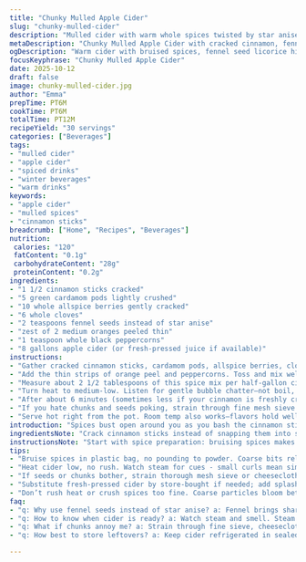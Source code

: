 ```yaml
---
title: "Chunky Mulled Apple Cider"
slug: "chunky-mulled-cider"
description: "Mulled cider with warm whole spices twisted by star anise swapped for fennel seed for a licorice hit. Cinnamon stick softened and cracked to release oils faster. Coarse grind, not powder. Orange peel zesty. Peppercorns add a subtle heat punch. Heat gently; watch steam swirl, spices bloom. Chunky bits optional. Run through sieve if you hate chew. Makes around six gallons. Substitutions included. Adjust times by eye, smell, simmer signs. Perfect for chilly nights with a pinch of unexpected twist."
metaDescription: "Chunky Mulled Apple Cider with cracked cinnamon, fennel seed swap, zesty orange peel, gentle heat cues, six gallons brewed for warming nights."
ogDescription: "Warm cider with bruised spices, fennel seed licorice hit, simmer steam signals, chunky texture optional. Chill nights call for this rich aroma punch."
focusKeyphrase: "Chunky Mulled Apple Cider"
date: 2025-10-12
draft: false
image: chunky-mulled-cider.jpg
author: "Emma"
prepTime: PT6M
cookTime: PT6M
totalTime: PT12M
recipeYield: "30 servings"
categories: ["Beverages"]
tags:
- "mulled cider"
- "apple cider"
- "spiced drinks"
- "winter beverages"
- "warm drinks"
keywords:
- "apple cider"
- "mulled spices"
- "cinnamon sticks"
breadcrumb: ["Home", "Recipes", "Beverages"]
nutrition: 
 calories: "120"
 fatContent: "0.1g"
 carbohydrateContent: "28g"
 proteinContent: "0.2g"
ingredients:
- "1 1/2 cinnamon sticks cracked"
- "5 green cardamom pods lightly crushed"
- "10 whole allspice berries gently cracked"
- "6 whole cloves"
- "2 teaspoons fennel seeds instead of star anise"
- "zest of 2 medium oranges peeled thin"
- "1 teaspoon whole black peppercorns"
- "8 gallons apple cider (or fresh-pressed juice if available)"
instructions:
- "Gather cracked cinnamon sticks, cardamom pods, allspice berries, cloves, and fennel seeds. Place in a sturdy plastic bag and bruise with a rolling pin—aim for coarse bits, not powder; too fine turns cloudy juice later."
- "Add the thin strips of orange peel and peppercorns. Toss and mix well so oils start to marry with dry spices."
- "Measure about 2 1/2 tablespoons of this spice mix per half-gallon cider—scale up accordingly. Pour cider into a wide pot for faster heating, add spices in."
- "Turn heat to medium-low. Listen for gentle bubble chatter—not boil, but enough simmer to enjoy the faint crackle as spices wake up. Visual cue: small wisps of steam rising, cider slightly shifting in color around the edges."
- "After about 6 minutes (sometimes less if your cinnamon is freshly cracked), test aroma by lifting lid briefly. Should be deeply fragrant, with that faint licorice hint from fennel stronger than before."
- "If you hate chunks and seeds poking, strain through fine mesh sieve or cheesecloth. Otherwise, leave as is; some appreciate texture contrast in a warm drink."
- "Serve hot right from the pot. Room temp also works—flavors hold well. Reheat gently if sitting too long; avoid vigorous boil so no bitterness creeps in."
introduction: "Spices bust open around you as you bash the cinnamon stick against the bag. That immediate snap, releasing oils faster than grinding, a trick learned after those dull, woody batches. Lately swapped star anise for fennel seed; got this unexpectedly sharp licorice punch that cuts sweetness instead of reinforcing it. Orange peel? Not just for scent—zesty, almost sharp, in contrast. Peppercorns give subtle sting, not blaze. Don’t rush heating. When steam curls just right and you catch that moment under the lid when scent hits full throttle, that’s when you know the game’s on. I’ve tried powdered blends, pre-mixes, no. Too dusty, dull. Whole cracked spices hit the mark. Punch it up or down, but cramped spice crush space means you lose flavor extraction."
ingredientsNote: "Crack cinnamon sticks instead of snapping them into small shards or grinding—surface area matters, but keep ‘em chunky enough to strain easily. Cardamom pods pierced slightly to let seeds breathe—pack whole leaves in the bag so you don’t lose seeds in the cider. Fennel seeds swapped for star anise: license to experiment. Orange peel should be thin and pith-free; white rind brings bitter. Peppercorns barely bruised for slow heat release. Apple cider is ideally fresh-pressed but store-bought works—watch for preservatives that dull spice punch; if so, add a splash of fresh juice or a pinch of sugar. Keep spices dry before mixing to prevent clumping. Store unused in airtight jar. Adjust spice ratios based on batch size; remember intense chunks in final drink if unstrained."
instructionsNote: "Start with spice preparation: bruising spices makes them bloom faster in hot liquid but avoid powdery dust to prevent cloudiness. Mixing orange peel and peppercorns late keeps their fragrances bright without evaporating too early. Heat cider gently to coax out flavors; rolling boil kills aroma and adds bitter edges. Your nose knows best—once the kitchen smells like a warm spice market, you’re close. Watch for steam patterns; a steady, brief curl signals simmer, not heavy boil. Sieve if texture is problem; some enjoy bits for tactile contrast but beware choking hazard with cloves if serving kids. Resting cider a bit off heat deepens flavor but tastes different cooled versus hot. Experiment with reheating gently to refresh. Garnish with cinnamon stick or orange slice for visuals, if you care."
tips:
- "Bruise spices in plastic bag, no pounding to powder. Coarse bits release oils fast, powders cloud cider. Cinnamon sticks cracked wide; surface area matters. Cardamom pods pierced, not crushed, keep seeds in. Fennel seed swap adds sharp licorice note, star anise totally replaced. Orange peel thin, pith-free. White rind bitterness ruins balance. Peppercorns bruised lightly. Dry spices before mix avoids clumps. Keep jar airtight if holding leftover blend."
- "Heat cider low, no rush. Watch steam for cues - small curls mean simmer not boil. Boiling strips aromatics, brings bitterness. Scent changes: faint licorice stronger after 6 mins, cinnamon oils waking. Lid lift quick for aroma test; avoid steam loss. Use wide pan for even warm-up, bigger surface means faster oil extraction. Scale spice mix per batch — 2.5 tbsp per half gallon cider, adjust by smell not strict measure."
- "If seeds or chunks bother, strain thorough mesh sieve or cheesecloth. Sieve helps avoid chew but loses texture contrast that some love in warm cider. Clove seeds choking risk for kids, keep in mind. Texture part of experience. Let cider rest off heat to deepen flavor. Cool cider tastes different, less upfront spice punch. Reheat gentle later; avoid vigorous boil. Heat fluctuations change aroma profile, watch carefully."
- "Substitute fresh-pressed cider by store-bought if needed; add splash of fresh juice or pinch sugar if dull. Preserve spiced punch by using freshest cider possible. Cardamom and fennel combo unexpected but works to cut sweetness, adding complexity. Keep spices dry, avoid moisture introduction before cooking or spicing."
- "Don’t rush heat or crush spices too fine. Coarse particles bloom better; too dusty clogs sieve and clouds drink. Spice crush space cramped means quick loss of aroma bursts. Adjust spice ratios by eye and nose. Cinnamon freshness affects timing. Freshly cracked cinnamon releases quicker aroma than old sticks. Peppercorns add slow heat, bruised for gradual release; don’t pulverize."
faq:
- "q: Why use fennel seeds instead of star anise? a: Fennel brings sharp licorice, less sweet than star anise. Cuts sweetness instead of stacking with it. Flavor punch shifts aroma balance. Not one-to-one, more experimental. Licorice hit subtle but present. Try both; preference varies."
- "q: How to know when cider is ready? a: Watch steam and smell. Steam wisps mean simmer, not boil. Lid lift test - quick scent burst tells you oils releasing. Cinnamon fragrance deeper after about 6 mins unless very fresh sticks crack faster. Bubble chatter soft, no rolling boil. Color shifts at edges slightly darker give away too."
- "q: What if chunks annoy me? a: Strain through fine sieve, cheesecloth if you want smooth. Some like texture for mouthfeel. Cloves seeds can be annoying or choking hazard with kids. Fine mesh removes particles but loses complexity in mouth. Decide on texture preference before serving."
- "q: How best to store leftovers? a: Keep cider refrigerated in sealed container. Reheat gently, no fast boil or it turns bitter. Spices lose punch with hours off heat but chill deepens flavors differently. Spice mix stored airtight dry for later batches. Avoid moisture contamination."

---
```

